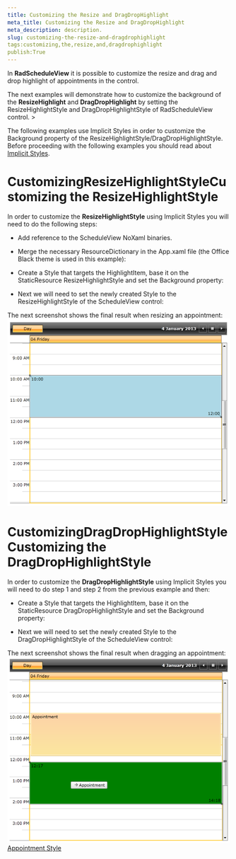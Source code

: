 ```yaml
---
title: Customizing the Resize and DragDropHighlight
meta_title: Customizing the Resize and DragDropHighlight
meta_description: description.
slug: customizing-the-resize-and-dragdrophighlight
tags:customizing,the,resize,and,dragdrophighlight
publish:True
---
```



In __RadScheduleView__ it is possible to customize the resize and drag and drop highlight of appointments in the control.

The next examples will demonstrate how to customize the background of the __ResizeHighlight__ and __DragDropHighlight__ by setting the ResizeHighlightStyle and DragDropHighlightStyle of RadScheduleView control.	>

The following examples use Implicit Styles in order to customize the Background property of the ResizeHighlightStyle/DragDropHighlightStyle. Before proceeding with the following examples you should read about [Implicit Styles](f7b879d9-62ca-42c3-a919-983c7cbc79a2).

# CustomizingResizeHighlightStyleCustomizing the ResizeHighlightStyle

In order to customize the __ResizeHighlightStyle__ using Implicit Styles you will need to do the following steps:

* Add reference to the ScheduleView NoXaml binaries.

* Merge the necessary ResourceDictionary in the App.xaml file (the Office Black theme is used in this example):

* Create a Style that targets the HighlightItem, base it on the StaticResource ResizeHighlightStyle and set the Background property:

* Next we will need to set the newly created Style to the ResizeHighlightStyle of the ScheduleView control:

The next screenshot shows the final result when resizing an appointment:![radscheduleview-styles-and-templates-customizing-resize-drag-highlight-1](images/radscheduleview-styles-and-templates-customizing-resize-drag-highlight-1.png)

# CustomizingDragDropHighlightStyleCustomizing the DragDropHighlightStyle

In order to customize the __DragDropHighlightStyle__ using Implicit Styles you will need to do step 1 and step 2 from the previous example and then:

* Create a Style that targets the HighlightItem, base it on the StaticResource DragDropHighlightStyle and set the Background property:

* Next we will need to set the newly created Style to the DragDropHighlightStyle of the ScheduleView control:

The next screenshot shows the final result when dragging an appointment:![radscheduleview-styles-and-templates-customizing-resize-drag-highlight-2](images/radscheduleview-styles-and-templates-customizing-resize-drag-highlight-2.png)[Appointment Style]({{slug:appointment-style}})
